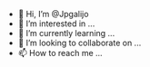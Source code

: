 - 👋 Hi, I’m @Jpgalijo
- 👀 I’m interested in ...
- 🌱 I’m currently learning ...
- 💞️ I’m looking to collaborate on ...
- 📫 How to reach me ...

<!---
Jpgalijo/Jpgalijo is a ✨ special ✨ repository because its `README.md` (this file) appears on your GitHub profile.
You can click the Preview link to take a look at your changes.
--->
